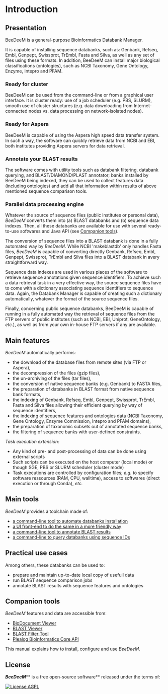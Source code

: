 # Introduction

## Presentation

BeeDeeM is a general-purpose Bioinformatics Databank Manager.&#x20;

It is capable of installing sequence databanks, such as: Genbank, Refseq, Embl, Genpept, Swissprot, TrEmbl, Fasta and Silva, as well as any set of files using these formats. In addition, BeeDeeM can install major biological classifications (ontologies), such as NCBI Taxonomy, Gene Ontology, Enzyme, Intepro and PFAM.&#x20;

### Ready for cluster

BeeDeeM can be used from the command-line or from a graphical user interface. It is cluster ready: use of a job scheduler (e.g. PBS, SLURM), smooth use of cluster structures (e.g. data downloading from Internet-connected nodes vs. data processing on network-isolated nodes).&#x20;

### Ready for Aspera

BeeDeeM is capable of using the Aspera high speed data transfer system. In such a way, the software can quickly retrieve data from NCBI and EBI, both institutes providing Aspera servers for data retrieval.

### Annotate your BLAST results

The software comes with utility tools such as databank filtering, databank querying, and BLAST/DIAMOND/PLAST annotator; banks installed by BeeDeeM being indexed, they can be used to collect features data (including ontologies) and add all that information within results of above mentioned sequence comparison tools.

### Parallel data processing engine

Whatever the source of sequence files (public institutes or personal data), _BeeDeeM_ converts them into (a) BLAST databanks and (b) sequence data indexes. Then, all these databanks are available for use with several ready-to-use softwares and Java API (see [Companion tools](./#companion-tools)).

The conversion of sequence files into a BLAST databank is done in a fully automated way by _BeeDeeM_. While NCBI 'makeblastdb' only handles Fasta files, _BeeDeeM_ is capable of converting directly Genbank, Refseq, Embl, Genpept, Swissprot, TrEmbl and Silva files into a BLAST databank in avery straightforward way.

Sequence data indexes are used in various places of the software to retrieve sequence annotations given sequence identifiers. To achieve such a data retrieval task in a very effective way, the source sequence files have to come with a dictionary associating sequence identifiers to sequence data. Again, the Databank Manager is capable of creating such a dictionary automatically, whatever the format of the source sequence files.

Finally, concerning public sequence databanks, BeeDeeM is capable of running in a fully automated way the retrieval of sequence files from the FTP servers of public institutes (such as NCBI, EBI, Uniprot, GeneOntology, _etc._), as well as from your own in-house FTP servers if any are available.

## Main features

_BeeDeeM_ automatically performs:

* the download of the database files from remote sites (via FTP or Aspera),
* the decompression of the files (gzip files),
* the un-archiving of the files (tar files),
* the conversion of native sequence banks (e.g. Genbank) to FASTA files,
* the preparation of databanks in BLAST format from native sequence bank formats,
* the indexing of Genbank, Refseq, Embl, Genpept, Swissprot, TrEmbl, Fasta and Silva files allowing their efficient querying by way of sequence identifiers,
* the indexing of sequence features and ontologies data (NCBI Taxonomy, Gene Ontology, Enzyme Commission, Intepro and PFAM domains),
* the preparation of taxonomic subsets out of annotated sequence banks,
* the filtering of sequence banks with user-defined constraints.

_Task execution extension:_

* Any kind of pre- and post-processing of data can be done using external scripts
* Such scripts can be executed on the host computer (local mode) or though SGE, PBS or SLURM scheduler (cluster mode)
* Task executions are controlled by configuration files; _e.g._ to specify software ressources (RAM, CPU, walltime), access to softwares (direct execution or through Conda), _etc._&#x20;

## Main tools

_BeeDeeM_ provides a toolchain made of:

* [a command-line tool to automate databanks installation](getting-started/)
* [a UI front-end to do the same in a more friendly way](getting-started-1/)
* [a command-line tool to annotate BLAST results](utils/cmdline-annotate.md)
* [a command-line to query databanks using sequence IDs](utils/cmdline-query.md)

## Practical use cases

Among others, these databanks can be used to:

* prepare and maintain up-to-date local copy of usefull data
* run BLAST sequence comparison jobs
* annotate BLAST results with sequence features and ontologies

## Companion tools

_BeeDeeM_ features and data are accessible from:

* [BioDocument Viewer](https://github.com/pgdurand/BioDocumentViewer)
* [BLAST Viewer](https://github.com/pgdurand/BlastViewer)
* [BLAST Filter Tool](https://github.com/pgdurand/BLAST-Filter-Tool)
* [Plealog Bioinformatics Core API](https://github.com/pgdurand/Bioinformatics-Core-API)

This manual explains how to install, configure and use _BeeDeeM_.

## License

_**BeeDeeM**_** is a free open-source software** released under the terms of:

[![License AGPL](https://img.shields.io/badge/license-Affero%20GPL%203.0-blue.svg)](https://www.gnu.org/licenses/agpl-3.0.txt)
